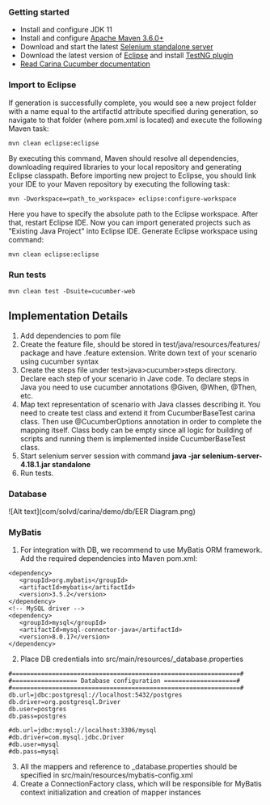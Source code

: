 ### Getting started
* Install and configure JDK 11
* Install and configure [Apache Maven 3.6.0+](http://maven.apache.org/)
* Download and start the latest [Selenium standalone server](http://www.seleniumhq.org/download/)
* Download the latest version of [Eclipse](http://www.eclipse.org/downloads/) and install [TestNG plugin](http://testng.org/doc/download.html)
* [Read Carina Cucumber documentation](https://zebrunner.github.io/carina/cucumber/)

### Import to Eclipse
If generation is successfully complete, you would see a new project folder with a name equal to the artifactId attribute specified during generation, so navigate to that folder (where pom.xml is located) and execute the following Maven task:
```
mvn clean eclipse:eclipse
```
By executing this command, Maven should resolve all dependencies, downloading required libraries to your local repository and generating Eclipse classpath. Before importing new project to Eclipse, you should link your IDE to your Maven repository by executing the following task:
```
mvn -Dworkspace=<path_to_workspace> eclipse:configure-workspace
```
Here you have to specify the absolute path to the Eclipse workspace. After that, restart Eclipse IDE. Now you can import generated projects such as "Existing Java Project" into Eclipse IDE.
Generate Eclipse workspace using command:
```
mvn clean eclipse:eclipse
```

### Run tests
```
mvn clean test -Dsuite=cucumber-web
```

## Implementation Details
1. Add dependencies to pom file
2. Create the feature file, should be stored in test/java/resources/features/ package and have .feature extension. Write down text of your scenario using cucumber syntax
3. Create the steps file under test>java>cucumber>steps directory. Declare each step of your scenario in Jave сode. To declare steps in Java you need to use cucumber annotations @Given, @When, @Then, etc.
4. Map text representation of scenario with Java classes describing it. You need to create test class and extend it from CucumberBaseTest carina class. Then use @CucumberOptions annotation in order to complete the mapping itself. Class body can be empty since all logic for building of scripts and running them is implemented inside CucumberBaseTest class.
5. Start selenium server session with command **java -jar selenium-server-4.18.1.jar standalone**
6. Run tests.
### Database
![Alt text](com/solvd/carina/demo/db/EER Diagram.png)
### MyBatis
1. For integration with DB, we recommend to use MyBatis ORM framework. Add the required dependencies into Maven pom.xml:
```
<dependency>
   <groupId>org.mybatis</groupId>
   <artifactId>mybatis</artifactId>
   <version>3.5.2</version>
</dependency>
<!-- MySQL driver -->
<dependency>
   <groupId>mysql</groupId>
   <artifactId>mysql-connector-java</artifactId>
   <version>8.0.17</version>
</dependency>
```
2. Place DB credentials into src/main/resources/_database.properties
```
#===============================================================#
#================== Database configuration ====================#
#===============================================================#
db.url=jdbc:postgresql://localhost:5432/postgres
db.driver=org.postgresql.Driver
db.user=postgres
db.pass=postgres

#db.url=jdbc:mysql://localhost:3306/mysql
#db.driver=com.mysql.jdbc.Driver
#db.user=mysql
#db.pass=mysql
```
3. All the mappers and reference to _database.properties should be specified in src/main/resources/mybatis-config.xml
4. Create a ConnectionFactory class, which will be responsible for MyBatis context initialization and creation of mapper instances